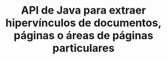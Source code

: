 ---
############################# Static ############################
layout: "auto-gen-gist"
draft: false
path: "es/parser/java/extract"
otherformats: DOC DOT DOCM DOTX DOTM TXT ODT OTT RTF PDF XHTML MHTML MD XML EPUB FB2 CHM XLS XLT XLSX XLSM XLSB XLTX XLTM ODS CSV OTS XLA XLAM PPT PPTX  PPS POT PPSX PPTM POTX PPSM ODP OTP PST OST EML EMLX MSG ONE 

############################# Head ############################
head_title: "Extracción de hipervínculos de documentos, páginas o área de página a través de la API de Java"
head_description: "GroupDocs.Parser Java API permite a los desarrolladores extraer hipervínculos de documentos, páginas de documentos o áreas de páginas específicas de Excel, PowerPoint, PDF, Outlook y más."

############################# Header ############################
title: "API de Java para extraer hipervínculos de documentos, páginas o áreas de páginas particulares"
description: "GroupDocs.Parser Java API facilita el trabajo de los desarrolladores al permitirles extraer hipervínculos de documentos, páginas de documentos o páginas específicas Área de PDF, DOCX, PPTX, EML, MSG, XLS, XLSX, CSV, RTF, EPUB y muchos más."

######################### Download Button #######################
button:
    enable: true

############################# About ############################
about:
    enable: true
    title: "¿Cómo realizar la extracción de hipervínculos de varios documentos a través de Java?"
    content: |
       Esta página web explica cómo analizar y extraer hipervínculos de diferentes tipos de documentos, páginas de documentos o un área particular de una página utilizando solo un par de líneas de código Java. El hipervínculo puede ser muy útil para navegar entre páginas o sitios web y puede apuntar a un documento completo oa una parte particular dentro de un documento, gráficos, sonidos, direcciones de correo electrónico y más. GroupDocs.Parser para Java es una API muy potente que permite a los desarrolladores de software analizar documentos y extraer texto y metadatos de varios documentos populares dentro de sus propias aplicaciones Java. Ha incluido varias funciones avanzadas para extraer texto e hipervínculos de varios tipos de documentos, como PDF, correos electrónicos, libros electrónicos, formatos de Microsoft Office: Word (DOC, DOCX), PowerPoint (PPT, PPTX), Excel (XLS, XLSX), formatos de LibreOffice y muchos más.

############################# content ############################
steps:
    enable: true
    block:
    - title_left: "Cómo extraer hipervínculos de documentos DOCX"
      content_left: |
       GroupDocs.Parser Java ha incluido la funcionalidad para extraer hipervínculos de documentos DOCX. El siguiente ejemplo de código Java muestra cómo se pueden extraer los hipervínculos del documento DOCX. 

      title_right: "Extraer hipervínculos a través de Java"
      content_right: |
        * Cree una instancia de [Parser](https://apireference.groupdocs.com/parser/java/com.groupdocs.parser/Parser)
        * Compruebe si el documento admite la extracción de hipervínculos
        * Extraer hipervínculos del documento
        * Llame al método [GetHyperlinks](https://apireference.groupdocs.com/parser/java/com.groupdocs.parser/Parser#getHyperlinks()) para extraer todos los hipervínculos de todo el documento.
        * Iterar sobre hipervínculos e imprimir la URL del hipervínculo

      gisthash: "036de701f5f17a02dd2353ee547afd5b"
      gistfile: "extract_hyperlinks_form_documents.java"

    - title_left: "Cómo extraer hipervínculos de la página de documentos DOCX"
      content_left: |
       GroupDocs.Parser .NET permite a los desarrolladores de software extraer hipervínculos de documentos DOCX con un par de líneas de código. El siguiente código C# .NET muestra la extracción de hipervínculos dentro de un documento DOCX.

      title_right: "Extraer hipervínculos a través de Java"
      content_right: |
        * Cree una instancia de [Parser](https://apireference.groupdocs.com/parser/java/com.groupdocs.parser/Parser)
        * Compruebe si el documento admite la extracción de hipervínculos
        * Obtenga información del documento llamando al método [getDocumentInfo](https://apireference.groupdocs.com/parser/java/com.groupdocs.parser/Parser#getDocumentInfo()).
        * Iterar sobre páginas e imprimir un número de página
        * Extraer hipervínculos del documento
        * Llame al método [GetHyperlinks](https://apireference.groupdocs.com/parser/java/com.groupdocs.parser/Parser#getHyperlinks()) para extraer todos los hipervínculos de todo el documento.
        * Iterar sobre hipervínculos e imprimir la URL del hipervínculo
     
      gisthash: "bcca6319f2287edb7295443c1def46ee"
      gistfile: "extract_hyperlinks_form_documents_page.java"
      
    - title_left: "Extraer hipervínculos del área de la página de documentos DOCX"
      content_left: |
       GroupDocs.Parser Java API ha brindado soporte completo para extraer hipervínculos de la página del documento DOCX con facilidad. El siguiente código Java muestra cómo los programadores pueden extraer hipervínculos de un área de página de documento DOCX dentro de sus propias aplicaciones Java.

      title_right: "¿Cómo extraer hipervínculos usando Java?"
      content_right: |
        * Cree una instancia de [Parser](https://apireference.groupdocs.com/parser/java/com.groupdocs.parser/Parser)
        * Verifique el documento para soporte de extracción de hipervínculos
        * Crear las opciones que se utilizan para la extracción de hipervínculos
        * Llame al método [GetHyperlinks](https://apireference.groupdocs.com/parser/java/com.groupdocs.parser/Parser#getHyperlinks()) para extraer todos los hipervínculos de todo el documento.
        * Iterar sobre hipervínculos e imprimir la URL del hipervínculo
     
      gisthash: "4aefff1fcc6733c0fc12b736d7e36711"
      gistfile: "hyperlinks_extraction_from_document_page_area.java"

    - title_left: "Requisitos del sistema"
      content_left: |
       GroupDocs.Parser para Java es compatible con todas las principales plataformas y sistemas operativos. Puede generar documentos en Microsoft Word, Excel, PowerPoint, Outlook, OpenOffice y más de 50 formatos. Para obtener una guía completa de requisitos del sistema, visite los requisitos del sistema antes de ejecutar el código a continuación, asegúrese de tener instalados los siguientes requisitos previos en su sistema:
         * Sistemas Operativos: Microsoft Windows, Linux, Mac OS
         * Compatibilidad con versiones de Java: J2SE 7.0 (1.7), J2SE 8.0 (1.8) o superior
         * Obtenga la última versión de GroupDocs.Parser Java API de GroupDocs [Repositorio](https://repository.groupdocs.com/webapp/#/artifacts/browse/tree/General/repo/com/groupdocs/groupdocs-parser)
        
      title_right: "Por qué usar GroupDocs.Parser"
      content_right: |
        * Extraiga un texto sin formato de cualquiera de los documentos admitidos.
        * Soporte de extracción de tabla de contenido
        * Extraiga texto formateado, metadatos, imágenes, contenedores y archivos adjuntos.
        * Análisis de documentos a través de plantillas definidas por el usuario.
        * Buscar texto usando palabras clave o expresiones regulares.
        * Soporte de extracción de texto estructurado
        * Extraiga la tabla de contenido para algunos formatos de documentos compatibles.
        * Analizar datos de formularios de documentos PDF.

demos:
    enable: true
        

more_formats:
    enable: true


back_to_top:
    enable: true
---